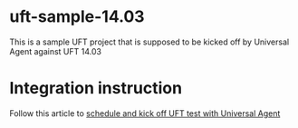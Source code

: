 # uft-sample-14.03
This is a sample UFT project that is supposed to be kicked off by Universal Agent against UFT 14.03

# Integration instruction
Follow this article to [schedule and kick off UFT test with Universal Agent](https://documentation.tricentis.com/qtest/od/en/content/qtest_launch/universal_agent_user_guides/integrate_uft_with_universal_agent.htm)

